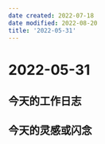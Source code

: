 ```yaml
---
date created: 2022-07-18
date modified: 2022-08-20
title: '2022-05-31'
---
```


# 2022-05-31

## 今天的工作日志

## 今天的灵感或闪念
